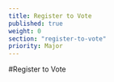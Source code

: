 ```yaml
---
title: Register to Vote
published: true
weight: 0
section: "register-to-vote"
priority: Major
---
```


#Register to Vote

